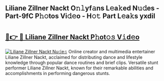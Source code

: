 ## Liliane Zillner Nackt O𝚗𝚕yf𝚊ns L𝚎a𝚔ed N𝚞𝚍es - Part-9fC P𝚑𝚘tos Vi𝚍𝚎o - H𝚘𝚝 Part L𝚎a𝚔s yxdiI

# <h2><a href="http://kfd4a9x.oniu.top/?m=Liliane+Zillner+Nackt">🔗👉 🔴 Liliane Zillner Nackt P𝚑ot𝚘𝚜 V𝚒d𝚎o</a></h2>

[![Liliane Zillner Nackt Nu𝚍e𝚜](https://i.imgur.com/0qMVB7G.gif)](http://kfd4a9x.oniu.top/?m=Liliane+Zillner+Nackt)
Online creator and multimedia entertainer Liliane Zillner Nackt, acclaimed for distributing dance and lifestyle knowledge through popular dance routines and brief clips. Versatile stunt performer Liliane Zillner Nackt, known for their remarkable abilities and accomplishments in performing dangerous stunts.  

